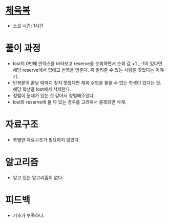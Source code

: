 # [체육복](https://programmers.co.kr/learn/courses/30/lessons/42862)

- 소요 시간: 1시간

# 풀이 과정

- lost의 0번째 인덱스를 바라보고 reserve를 순회하면서 순회 값 +1 , -1이 있다면 해당 reserve에서 없에고 반복을 멈춘다. 즉 빌려줄 수 있는 사람을 찾았다는 이야기.
- 반복문이 끝날 때까지 찾지 못했다면 체육 수업을 들을 수 없는 학생이 있다는 것. 해당 학생을 lost에서 삭제한다.
- 정렬이 문제가 있는 것 같아서 정렬해주었다.
- lost와 reserve에 둘 다 있는 경우를 고려해서 중복되면 삭제.

# 자료구조

- 특별한 자료구조가 필요하지 않았다.

# 알고리즘

- 알고 있는 알고리즘이 없다.

# 피드백

- 기초가 부족하다.
